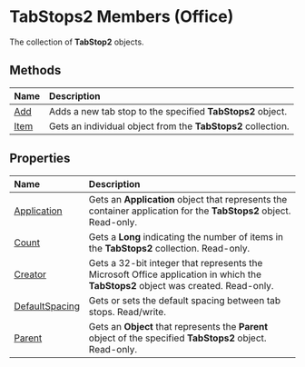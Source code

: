 
# TabStops2 Members (Office)
The collection of  **TabStop2** objects.

## Methods



|**Name**|**Description**|
|:-----|:-----|
| [Add](850b5a3d-c85e-33e5-b8d5-8ca469632e39.md)|Adds a new tab stop to the specified  **TabStops2** object.|
| [Item](9b5eeeae-3535-b21d-75b1-25c19e12c86e.md)|Gets an individual object from the  **TabStops2** collection.|

## Properties



|**Name**|**Description**|
|:-----|:-----|
| [Application](5014a025-4502-2efd-1d34-c6fbcf403f40.md)|Gets an  **Application** object that represents the container application for the **TabStops2** object. Read-only.|
| [Count](7af04294-702d-bf43-5654-cd1f92ffaea4.md)|Gets a  **Long** indicating the number of items in the **TabStops2** collection. Read-only.|
| [Creator](be65a4ff-ff1e-7514-0509-5e64de3b74e4.md)|Gets a 32-bit integer that represents the Microsoft Office application in which the **TabStops2** object was created. Read-only.|
| [DefaultSpacing](78d5846a-2c9a-c341-7323-0e1b2d130b77.md)|Gets or sets the default spacing between tab stops. Read/write.|
| [Parent](f0a137b5-a8d9-dcce-64cd-632349706a78.md)|Gets an  **Object** that represents the **Parent** object of the specified **TabStops2** object. Read-only.|
